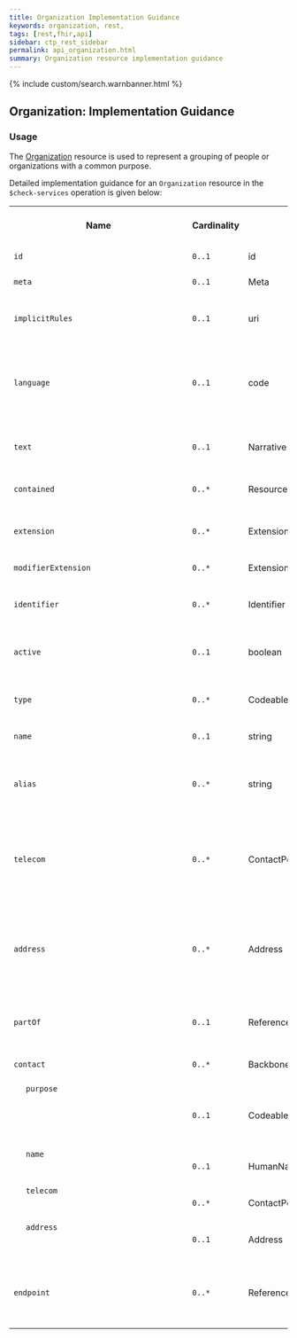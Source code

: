 ```yaml
---
title: Organization Implementation Guidance
keywords: organization, rest,
tags: [rest,fhir,api]
sidebar: ctp_rest_sidebar
permalink: api_organization.html
summary: Organization resource implementation guidance
---
```


{% include custom/search.warnbanner.html %}


<style>
td.sub{
content: '';
display: block;
width: 285px;
background-image: url(images/tbl_vjoin_end.png);
background-repeat: no-repeat;
background-position: 10px  10px;
padding-left: 30px;
}

td.sub-sub{
content: '';
display: block;
width: 285px;
background-image: url(images/tbl_vjoin_end.png);
background-repeat: no-repeat;
background-position: 30px  10px;
padding-left: 50px;
}

td.sub-sub-sub{
content: '';
display: block;
width: 285px;
background-image: url(images/tbl_vjoin_end.png);
background-repeat: no-repeat;
background-position: 50px  10px;
padding-left: 70px;
}
</style>

## Organization: Implementation Guidance ##

### Usage ###

The [Organization](http://hl7.org/fhir/stu3/organization.html) resource is used to represent a grouping of people or organizations with a common purpose.

Detailed implementation guidance for an `Organization` resource in the `$check-services` operation is given below:

<table  style="min-width:100%;width:100%">
<tr>
<th  style="width:10%;">Name</th>
<th  style="width:5%;">Cardinality</th>
<th  style="width:10%;">Type</th>
<th  style="width:38%;">FHIR Documentation</th>
<th  style="width:37%;">CDS Implementation Guidance</th>
</tr>
<tr>
<td><code>id</code></td>
<td><code>0..1</code></td>
<td>id</td>
<td>Logical id of this artifact</td>
<td></td>
</tr>
<tr>
<td><code>meta</code></td>
<td><code>0..1</code></td>
<td>Meta</td>
<td>Metadata about the resource</td>
<td></td>
</tr>
<tr>
<td><code>implicitRules</code></td>
<td><code>0..1</code></td>
<td>uri</td>
<td>A set of rules under which this content was created</td>
<td></td>
</tr>
<tr>
<td><code>language</code></td>
<td><code>0..1</code></td>
<td>code</td>
<td>Language of the resource content. <br/>
<a  href="http://hl7.org/fhir/stu3/valueset-languages.html">Common Languages</a> (Extensible but limited to All Languages)</td>
<td></td>
</tr>
<tr>
<td><code>text</code></td>
<td><code>0..1</code></td>
<td>Narrative</td>
<td>Text summary of the resource, for human interpretation</td>
<td></td>
</tr>
<tr>
<td><code>contained</code></td>
<td><code>0..*</code></td>
<td>Resource</td>
<td>Contained, inline Resources</td>
<td>This SHOULD NOT be populated.</td>
</tr>
<tr>
<td><code>extension</code></td>
<td><code>0..*</code></td>
<td>Extension</td>
<td>Additional Content defined by implementations</td>
<td></td>
</tr>
<tr>
<td><code>modifierExtension</code></td>
<td><code>0..*</code></td>
<td>Extension</td>
<td>Extensions that cannot be ignored</td>
<td></td>
</tr>
<tr>
<td><code>identifier</code></td>
<td><code>0..*</code></td>
<td>Identifier</td>
<td>Identifies this organization across multiple systems</td>
<td></td>
</tr>
<tr>
<td><code>active</code></td>
<td><code>0..1</code></td>
<td>boolean</td>
<td>Whether the organization's record is still in active use</td>
<td></td>
</tr>
<tr>
<td><code>type</code></td>
<td><code>0..*</code></td>
<td>CodeableConcept</td>
<td>Kind of organization<br>
<a  href="http://hl7.org/fhir/stu3/valueset-organization-type.html">OrganizationType (Example)</a></td>
<td></td>
</tr>
<tr>
<td><code>name</code></td>
<td><code>0..1</code></td>
<td>string</td>
<td>Name used for the organization</td>
<td></td>
</tr>
<tr>
<td><code>alias</code></td>
<td><code>0..*</code></td>
<td>string</td>
<td>A list of alternate names that the organization is known as, or was known as in the past</td>
<td></td>
</tr>
<tr>
<td><code>telecom</code></td>
<td><code>0..*</code></td>
<td>ContactPoint</td>
<td>A contact detail for the organization<br>
+ The telecom of an organization can never be of use 'home'</td>
<td></td>

</tr>

<tr>

<td><code>address</code></td>

<td><code>0..*</code></td>

<td>Address</td>

<td>An address for the organization<br>

+ An address of an organization can never be of use 'home'</td>

<td></td>

</tr>

<tr>

<td><code>partOf</code></td>

<td><code>0..1</code></td>

<td>Reference(Organization)</td>

<td>The organization of which this organization forms a part</td>

<td></td>

</tr>

<tr>

<td><code>contact</code></td>

<td><code>0..*</code></td>

<td>BackboneElement</td>

<td>Contact for the organization for a certain purpose</td>

<td></td>

</tr>

<tr>

<td  class="sub"><code>purpose</code></td>

<td><code>0..1</code></td>

<td>CodeableConcept</td>

<td>The type of contact<br>

<a  href="http://hl7.org/fhir/stu3/valueset-contactentity-type.html">ContactEntityType (Extensible)</a></td>

<td></td>

</tr>

<tr>

<td  class="sub"><code>name</code></td>

<td><code>0..1</code></td>

<td>HumanName</td>

<td>A name associated with the contact</td>

<td></td>

</tr>

<tr>

<td  class="sub"><code>telecom</code></td>

<td><code>0..*</code></td>

<td>ContactPoint</td>

<td>Contact details (telephone, email, etc.) for a contact</td>

<td></td>

</tr>

<tr>

<td  class="sub"><code>address</code></td>

<td><code>0..1</code></td>

<td>Address</td>

<td>Visiting or postal addresses for the contact</td>

<td></td>

</tr>

<tr>

<td><code>endpoint</code></td>

<td><code>0..*</code></td>

<td>Reference(Endpoint)</td>

<td>Technical endpoints providing access to services operated for the organization</td>

<td>This SHOULD NOT be populated</td>

</tr>

</table>

  

<!--stackedit_data:

eyJoaXN0b3J5IjpbMTcxNTY0MTI1MiwtMjQ5NDc2NTgyLDE0ND

M3MzQ1NTgsMjE2NjEwNTc2XX0=

-->
<!--stackedit_data:
eyJoaXN0b3J5IjpbNTgwNjUyNjU5XX0=
-->